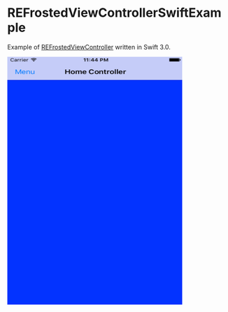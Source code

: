 # REFrostedViewControllerSwiftExample
Example of [REFrostedViewController](https://github.com/romaonthego/REFrostedViewController) written in Swift 3.0. 

<img src="https://github.com/bzsinger/REFrostedViewControllerSwiftExample/raw/master/Demo.gif" alt="REFrostedViewController Demo" width="400" height="568" />
